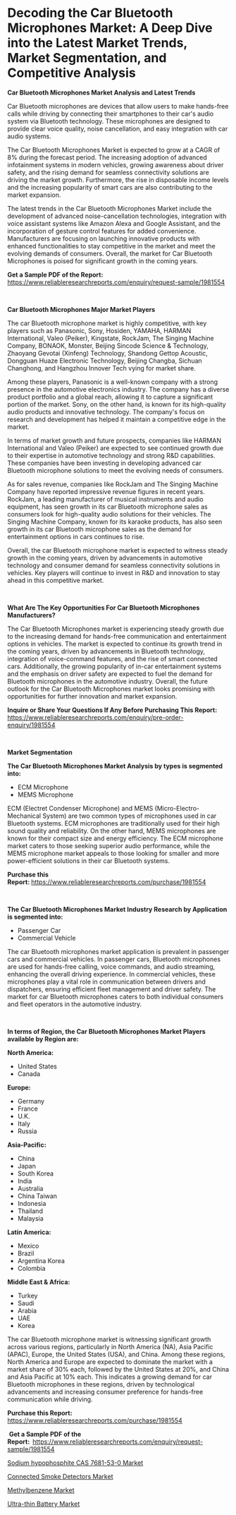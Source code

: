 <p><h1>Decoding the Car Bluetooth Microphones Market: A Deep Dive into the Latest Market Trends, Market Segmentation, and Competitive Analysis</h1></p><p><strong>Car Bluetooth Microphones Market Analysis and Latest Trends</strong></p>
<p><p>Car Bluetooth microphones are devices that allow users to make hands-free calls while driving by connecting their smartphones to their car's audio system via Bluetooth technology. These microphones are designed to provide clear voice quality, noise cancellation, and easy integration with car audio systems.</p><p>The Car Bluetooth Microphones Market is expected to grow at a CAGR of 8% during the forecast period. The increasing adoption of advanced infotainment systems in modern vehicles, growing awareness about driver safety, and the rising demand for seamless connectivity solutions are driving the market growth. Furthermore, the rise in disposable income levels and the increasing popularity of smart cars are also contributing to the market expansion.</p><p>The latest trends in the Car Bluetooth Microphones Market include the development of advanced noise-cancellation technologies, integration with voice assistant systems like Amazon Alexa and Google Assistant, and the incorporation of gesture control features for added convenience. Manufacturers are focusing on launching innovative products with enhanced functionalities to stay competitive in the market and meet the evolving demands of consumers. Overall, the market for Car Bluetooth Microphones is poised for significant growth in the coming years.</p></p>
<p><strong>Get a Sample PDF of the Report:&nbsp;</strong> <a href="https://www.reliableresearchreports.com/enquiry/request-sample/1981554">https://www.reliableresearchreports.com/enquiry/request-sample/1981554</a></p>
<p>&nbsp;</p>
<p><strong>Car Bluetooth Microphones Major Market Players</strong></p>
<p><p>The car Bluetooth microphone market is highly competitive, with key players such as Panasonic, Sony, Hosiden, YAMAHA, HARMAN International, Valeo (Peiker), Kingstate, RockJam, The Singing Machine Company, BONAOK, Monster, Beijing Sincode Science & Technology, Zhaoyang Gevotai (Xinfeng) Technology, Shandong Gettop Acoustic, Dongguan Huaze Electronic Technology, Beijing Changba, Sichuan Changhong, and Hangzhou Innover Tech vying for market share.</p><p>Among these players, Panasonic is a well-known company with a strong presence in the automotive electronics industry. The company has a diverse product portfolio and a global reach, allowing it to capture a significant portion of the market. Sony, on the other hand, is known for its high-quality audio products and innovative technology. The company's focus on research and development has helped it maintain a competitive edge in the market.</p><p>In terms of market growth and future prospects, companies like HARMAN International and Valeo (Peiker) are expected to see continued growth due to their expertise in automotive technology and strong R&D capabilities. These companies have been investing in developing advanced car Bluetooth microphone solutions to meet the evolving needs of consumers.</p><p>As for sales revenue, companies like RockJam and The Singing Machine Company have reported impressive revenue figures in recent years. RockJam, a leading manufacturer of musical instruments and audio equipment, has seen growth in its car Bluetooth microphone sales as consumers look for high-quality audio solutions for their vehicles. The Singing Machine Company, known for its karaoke products, has also seen growth in its car Bluetooth microphone sales as the demand for entertainment options in cars continues to rise.</p><p>Overall, the car Bluetooth microphone market is expected to witness steady growth in the coming years, driven by advancements in automotive technology and consumer demand for seamless connectivity solutions in vehicles. Key players will continue to invest in R&D and innovation to stay ahead in this competitive market.</p></p>
<p>&nbsp;</p>
<p><strong>What Are The Key Opportunities For Car Bluetooth Microphones Manufacturers?</strong></p>
<p><p>The Car Bluetooth Microphones market is experiencing steady growth due to the increasing demand for hands-free communication and entertainment options in vehicles. The market is expected to continue its growth trend in the coming years, driven by advancements in Bluetooth technology, integration of voice-command features, and the rise of smart connected cars. Additionally, the growing popularity of in-car entertainment systems and the emphasis on driver safety are expected to fuel the demand for Bluetooth microphones in the automotive industry. Overall, the future outlook for the Car Bluetooth Microphones market looks promising with opportunities for further innovation and market expansion.</p></p>
<p><strong>Inquire or Share Your Questions If Any Before Purchasing This Report:</strong> <a href="https://www.reliableresearchreports.com/enquiry/pre-order-enquiry/1981554">https://www.reliableresearchreports.com/enquiry/pre-order-enquiry/1981554</a></p>
<p>&nbsp;</p>
<p><strong>Market Segmentation</strong></p>
<p><strong>The Car Bluetooth Microphones Market Analysis by types is segmented into:</strong></p>
<p><ul><li>ECM Microphone</li><li>MEMS Microphone</li></ul></p>
<p><p>ECM (Electret Condenser Microphone) and MEMS (Micro-Electro-Mechanical System) are two common types of microphones used in car Bluetooth systems. ECM microphones are traditionally used for their high sound quality and reliability. On the other hand, MEMS microphones are known for their compact size and energy efficiency. The ECM microphone market caters to those seeking superior audio performance, while the MEMS microphone market appeals to those looking for smaller and more power-efficient solutions in their car Bluetooth systems.</p></p>
<p><strong>Purchase this Report:&nbsp;</strong><a href="https://www.reliableresearchreports.com/purchase/1981554">https://www.reliableresearchreports.com/purchase/1981554</a></p>
<p>&nbsp;</p>
<p><strong>The Car Bluetooth Microphones Market Industry Research by Application is segmented into:</strong></p>
<p><ul><li>Passenger Car</li><li>Commercial Vehicle</li></ul></p>
<p><p>The car Bluetooth microphones market application is prevalent in passenger cars and commercial vehicles. In passenger cars, Bluetooth microphones are used for hands-free calling, voice commands, and audio streaming, enhancing the overall driving experience. In commercial vehicles, these microphones play a vital role in communication between drivers and dispatchers, ensuring efficient fleet management and driver safety. The market for car Bluetooth microphones caters to both individual consumers and fleet operators in the automotive industry.</p></p>
<p>&nbsp;</p>
<p><strong>In terms of Region, the Car Bluetooth Microphones Market Players available by Region are:</strong></p>
<p>
    <p> <strong> North America: </strong>
        <ul>
            <li>United States</li>
            <li>Canada</li>
        </ul>
        </p> 
    <p> <strong> Europe: </strong>
        <ul>
            <li>Germany</li>
            <li>France</li>
            <li>U.K.</li>
            <li>Italy</li>
            <li>Russia</li>
        </ul>
        </p> 
    <p> <strong> Asia-Pacific: </strong>
        <ul>
            <li>China</li>
            <li>Japan</li>
            <li>South Korea</li>
            <li>India</li>
            <li>Australia</li>
            <li>China Taiwan</li>
            <li>Indonesia</li>
            <li>Thailand</li>
            <li>Malaysia</li>
        </ul>
        </p> 
    <p> <strong> Latin America: </strong>
        <ul>
            <li>Mexico</li>
            <li>Brazil</li>
            <li>Argentina Korea</li>
            <li>Colombia</li>
        </ul>
        </p> 
    <p> <strong> Middle East & Africa: </strong>
        <ul>
            <li>Turkey</li>
            <li>Saudi</li>
            <li>Arabia</li>
            <li>UAE</li>
            <li>Korea</li>
        </ul>
    </p>
    </p>
<p><p>The car Bluetooth microphone market is witnessing significant growth across various regions, particularly in North America (NA), Asia Pacific (APAC), Europe, the United States (USA), and China. Among these regions, North America and Europe are expected to dominate the market with a market share of 30% each, followed by the United States at 20%, and China and Asia Pacific at 10% each. This indicates a growing demand for car Bluetooth microphones in these regions, driven by technological advancements and increasing consumer preference for hands-free communication while driving.</p></p>
<p><strong>Purchase this Report: </strong><a href="https://www.reliableresearchreports.com/purchase/1981554">https://www.reliableresearchreports.com/purchase/1981554</a></p>
<p>&nbsp;<strong>Get a Sample PDF of the Report:&nbsp;&nbsp;</strong><a href="https://www.reliableresearchreports.com/enquiry/request-sample/1981554">https://www.reliableresearchreports.com/enquiry/request-sample/1981554</a></p>
<p><strong></strong></p>
<p><p><a href="https://view.publitas.com/reportprime-1/sodium-hypophosphite-cas-7681-53-0-market-size-market-trends-and-growth-outlook-forecasted-for-period-from-2023-to-2030/">Sodium hypophosphite CAS 7681-53-0 Market</a></p><p><a href="https://view.publitas.com/reportprime-1/connected-smoke-detectors-market-size-growth-and-forecast-from-2023-2030/">Connected Smoke Detectors Market</a></p><p><a href="https://lydian-appliance-61d.notion.site/Methylbenzene-Market-Insights-Market-Players-and-Forecast-Till-2031-c1758fcc931a47abbbefd26afc6ba15f">Methylbenzene Market</a></p><p><a href="https://github.com/Sherrillcrooksxa8i18ucf2m/Market-Research-Report-List-1/blob/main/ultra-thin-battery-market.md">Ultra-thin Battery Market</a></p></p>